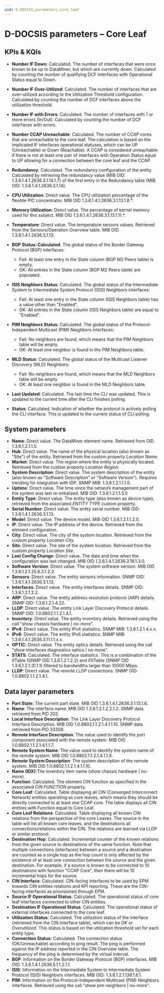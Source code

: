 ```yaml
---
uid: D-DOCSIS_parameters_core_leaf
---
```


# D-DOCSIS parameters – Core Leaf

## KPIs & KQIs

- **Number IF Down**: Calculated. The number of interfaces that were once known to be up to DataMiner, but which are currently down. Calculated by counting the number of qualifying DCF Interfaces with Operational Status equal to Down.
- **Number IF Over-Utilized**: Calculated. The number of interfaces that are over-utilized according to the Utilization Threshold configuration. Calculated by counting the number of DCF interfaces above the utilization threshold.
- **Number IF with Errors**: Calculated. The number of interfaces with 1 or more errors (In/Out). Calculated by counting the number of DCF interfaces with errors.
- **Number CCAP Unreachable**: Calculated. The number of CCAP cores that are unreachable to the core leaf. The calculation is based on the implicated IF interfaces operational statuses, which can be UP (Unreachable) or Down (Reachable). A CCAP is considered unreachable if there is not at least one pair of interfaces with Operation Status equal to UP allowing for a connection between the core leaf and the CCAP.
- **Redundancy**: Calculated. The redundancy configuration of the entity. Calculated by retrieving the redundancy value (MIB OID: 1.3.6.1.4.1.2636.3.1.14.1.7) of the first entry in the Redundancy table (MIB OID: 1.3.6.1.4.1.2636.3.1.14).
- **CPU Utilization**: Direct value. The CPU utilization percentage of the flexible PIC concentrator. MIB OID 1.3.6.1.4.1.2636.3.1.13.1.8.*.
- **Memory Utilization**: Direct value. The percentage of kernel memory used for this subject. MIB OID 1.3.6.1.4.1.2636.3.1.13.1.11.*.
- **Temperature**: Direct value. The temperature sensors values. Retrieved from the Sensors/Operation Overview table. MIB OID 1.3.6.1.4.1.2636.3.1.13.
- **BGP Status: Calculated**. The global status of the Border Gateway Protocol (BGP) interfaces:

  - Fail: At least one entry in the State column (BGP M2 Peers table) is empty.
  - OK: All entries in the State column (BGP M2 Peers table) are populated.

- **ISIS Neighbors Status**: Calculated. The global status of the Intermediate System to Intermediate System Protocol (ISIS) Neighbors interfaces:

  - Fail: At least one entry in the State column (ISIS Neighbors table) has a value other than "Enabled".
  - OK: All entries in the State column (ISIS Neighbors table) are equal to "Enabled".

- **PIM Neighbors Status**: Calculated. The global status of the Protocol-Independent Multicast (PIM) Neighbors interfaces:

  - Fail: No neighbors are found, which means that the PIM Neighbors table will be empty.
  - OK: At least one neighbor is found in the PIM Neighbors table.

- **MLD Status**: Calculated. The global status of the Multicast Listener Discovery (MLD) Neighbors:

  - Fail: No neighbors are found, which means that the MLD Neighbors table will be empty
  - OK: At least one neighbor is found in the MLD Neighbors table.

- **Last Updated**: Calculated. The last time the CLI was updated. This is updated to the current time after the CLI finishes polling.
- **Status**: Calculated. Indication of whether the protocol is actively polling the CLI interface. This is updated to the current status of CLI polling.

## System parameters

- **Name**: Direct value. The DataMiner element name. Retrieved from OID 1.3.6.1.2.1.1.5.
- **Hub**: Direct value. The name of the physical location (also known as "Site") of the entity. Retrieved from the custom property *Location Name*.
- **Market**: Direct value. The region where the entity is physically located. Retrieved from the custom property *Location Region*.
- **System Description**: Direct value. The system description of the entity (also known as "Software Description" or "Software Version"). Requires trending for integration with IDP. SNMP MIB: 1.3.6.1.2.1.1.1.0.
- **Uptime**: Direct value. The time since the network management part of the system was last re-initialized. MIB OID: 1.3.6.1.2.1.1.3.0
- **Entity Type**: Direct value. The entity type (also known as device type), retrieved from the associated *ENTITY TYPE* custom property.
- **Serial Number**: Direct value. The entity serial number. MIB OID: 1.3.6.1.4.1.2636.3.1.13.
- **Model**: Direct value. The device model. MIB OID 1.3.6.1.2.1.1.2.0.
- **IP**: Direct value. The IP address of the device. Retrieved from the element configuration.
- **City**: Direct value. The city of the system location. Retrieved from the custom property *Location City*.
- **Site**: Direct value. The site of the system location. Retrieved from the custom property *Location Site*.
- **Last Config Change**: Direct value. The date and time when the configuration was last changed. MIB OID 1.3.6.1.4.1.2636.3.18.1.3.0.
- **Software Version**: Direct value. The system software version. MIB OID 1.3.6.1.2.1.25.6.3.1.2.2.
- **Sensors**: Direct value. The entity sensors information. SNMP OID: 1.3.6.1.4.1.2636.3.1.13.
- **Interfaces**: Direct value. The entity interfaces details. SNMP OID: 1.3.6.1.2.1.2.2.
- **ARP**: Direct value. The entity address resolution protocol (ARP) details. SNMP OID: 1.3.6.1.2.1.4.22.
- **LLDP**: Direct value. The entity Link Layer Discovery Protocol details. SNMP OID: 1.0.8802.1.1.2.1.4.1.
- **Inventory**: Direct value. The entity inventory details. Retrieved using the call "show chassis hardware | no-more".
- **IPv4**: Direct value. The entity IPv4 statistics. SNMP MIB: 1.3.6.1.2.1.4.x.x.
- **IPv6**: Direct value. The entity IPv6 statistics. SNMP MIB: 1.3.6.1.4.1.2636.3.11.1.1.x.x.
- **OPTIC**: Direct value. The entity optics details. Retrieved using the call "show interfaces diagnostics optics | no-more".
- **STATS**: Calculated. The interface statistics. This is a combination of the ifTable (SNMP OID 1.3.6.1.2.1.2.2) and ifXTable (SNMP OID 1.3.6.1.2.1.31.1.1) filtered to bandwidths larger than 10000 Mbps.
- **LLDP**: Direct value. The remote LLDP connections. SNMP OID: 1.0.8802.1.1.2.1.4.1.

## Data layer parameters

- **Part State**: The current part state. MIB OID 1.3.6.1.4.1.2636.3.1.13.1.6.
- **Name**: The interface name. MIB OID 1.3.6.1.2.1.2.2.1.2. SNMP data retrieved from PID 202.
- **Local Interface Description**: The Link Layer Discovery Protocol Interface Description. MIB OID 1.0.8802.1.1.2.1.4.1.1.10. SNMP data retrieved from PID 33308.
- **Remote Interface Description**: The value used to identify the port component associated with the remote system. MIB OID 1.0.8802.1.1.2.1.4.1.1.7.
- **Remote System Name**: The value used to identify the system name of the remote system. MIB OID 1.0.8802.1.1.2.1.4.1.1.9.
- **Remote System Description**: The system description of the remote system. MIB OID 1.0.8802.1.1.2.1.4.1.1.10.
- **Name (IDX)**:The inventory item name (show chassis hardware | no-more).
- **Function**: Calculated. The element CIN function as specified in the associated *CIN FUNCTION* property.
- **Core Leaf**: Calculated. Table displaying all CIN (Converged Interconnect Network) entities operating as core leaves, which means they should be directly connected to at least one CCAP core. The table displays all CIN entities with Function equal to Core Leaf.
- **Core Leaf Relations**: Calculated. Table displaying all known CIN relations from the perspective of the core Leaves. The source in the table will list all known core leaves, and the destinations all connections/relations within the CIN. The relations are learned via LLDP or similar protocol.
- **Destination Hop**: Calculated. Incremental counter of the known relations from the given source to destinations of the same function. Note that multiple connections (interfaces) between a source and a destination are counted as a single hop as the hop count is only affected by the existence of at least one connection between the source and the given destination. For example, if a source is known to be connected to 10 destinations with function "CCAP Core", then there will be 10 incremental hops for the source.
- **CIN Interface**: Calculated. CIN-facing interfaces to be used by EPM towards CIN entities relations and KPI reporting. These are the CIN-facing interfaces as provisioned through EPM.
- **Source IF Operational Status**: Calculated. The operational status of core leaf interfaces connected to other CIN entities.
- **Destination IF Operational Status**: Calculated. The operational status of external interfaces connected to the core leaf.
- **Utilization Status**: Calculated. The utilization status of the interface (retrieved from the CIN Interface table), which can be *OK* or *Overutilized*. This status is based on the utilization threshold set for each entity type.
- **Connection Status**: Calculated. The connection status (OK/Unreachable) according to ping result. The ping is performed against the IP address reported in the CIN Overview table. The frequency of the ping is determined by the virtual interval.
- **BGP**: Information on the Border Gateway Protocol (BGP) interfaces. MIB OID: 1.3.6.1.4.1.2636.5.1.1.2.1.1.
- **ISIS**: Information on the Intermediate System to Intermediate System Protocol (ISIS) Neighbors interfaces. MIB OID: 1.3.6.1.2.1.138.1.6.1.
- **PIM**: Information on the Protocol-Independent Multicast (PIM) Neighbors interfaces. Retrieved using the call "show pim neighbors | no-more".
